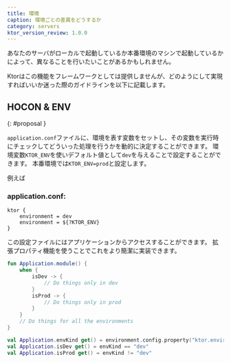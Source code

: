```yaml
---
title: 環境
caption: 環境ごとの差異をどうするか
category: servers
ktor_version_review: 1.0.0
---
```


あなたのサーバがローカルで起動しているか本番環境のマシンで起動しているかによって、異なることを行いたいことがあるかもしれません。

Ktorはこの機能をフレームワークとしては提供しませんが、どのようにして実現すればいいか迷った際のガイドラインを以下に記載します。

## HOCON & ENV
{: #proposal }

`application.conf`ファイルに、環境を表す変数をセットし、その変数を実行時にチェックしてどういった処理を行うかを動的に決定することができます。
環境変数`KTOR_ENV`を使いデフォルト値として`dev`を与えることで設定することができます。
本番環境では`KTOR_ENV=prod`と設定します。

例えば

### application.conf:

```
ktor {
    environment = dev
    environment = ${?KTOR_ENV}
}
```

この設定ファイルにはアプリケーションからアクセスすることができます。
拡張プロパティ機能を使うことでこれをより簡潔に実装できます。

```kotlin
fun Application.module() {
    when {
        isDev -> {
            // Do things only in dev   
        }
        isProd -> {
            // Do things only in prod
        }
    }
    // Do things for all the environments
}

val Application.envKind get() = environment.config.property("ktor.environment").getString()
val Application.isDev get() = envKind == "dev"
val Application.isProd get() = envKind != "dev"
```
